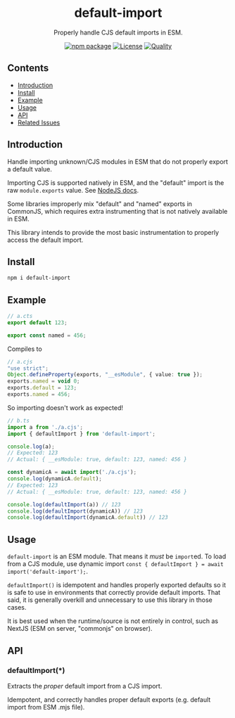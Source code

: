 <div style="text-align:center">

<h1>default-import</h1>
<p>Properly handle CJS default imports in ESM.</p>

[![npm package](https://badge.fury.io/js/default-import.svg)](https://www.npmjs.com/package/default-import)
[![License](https://img.shields.io/npm/l/default-import.svg)](https://github.com/JacobLey/leyman/blob/main/tools/default-import/LICENSE)
[![Quality](https://img.shields.io/npms-io/quality-score/default-import.svg)](https://github.com/JacobLey/leyman/blob/main/tools/default-import)

</div>

## Contents
- [Introduction](#introduction)
- [Install](#install)
- [Example](#example)
- [Usage](#usage)
- [API](#api)
- [Related Issues](#related-issues)

<a name="Introduction"></a>
## Introduction

Handle importing unknown/CJS modules in ESM that do not properly export a default value.

Importing CJS is supported natively in ESM, and the "default" import is the raw `module.exports` value. See [NodeJS docs](https://nodejs.org/docs/latest/api/esm.html#interoperability-with-commonjs).

Some libraries improperly mix "default" and "named" exports in CommonJS, which requires extra instrumenting that is not natively available in ESM.

This library intends to provide the most basic instrumentation to properly access the default import.

<a name="Install"></a>
## Install

```sh
npm i default-import
```

<a name="Example"></a>
## Example

```ts
// a.cts
export default 123;

export const named = 456;
```
Compiles to
```ts
// a.cjs
"use strict";
Object.defineProperty(exports, "__esModule", { value: true });
exports.named = void 0;
exports.default = 123;
exports.named = 456;
```

So importing doesn't work as expected!
```ts
// b.ts
import a from './a.cjs';
import { defaultImport } from 'default-import';

console.log(a);
// Expected: 123
// Actual: { __esModule: true, default: 123, named: 456 }

const dynamicA = await import('./a.cjs');
console.log(dynamicA.default);
// Expected: 123
// Actual: { __esModule: true, default: 123, named: 456 }

console.log(defaultImport(a)) // 123
console.log(defaultImport(dynamicA)) // 123
console.log(defaultImport(dynamicA.default)) // 123
```

<a name="Usage"></a>
## Usage

`default-import` is an ESM module. That means it _must_ be `import`ed. To load from a CJS module, use dynamic import `const { defaultImport } = await import('default-import');`.

`defaultImport()` is idempotent and handles properly exported defaults so it is safe to use in environments that correctly provide default imports. That said, it is generally overkill and unnecessary to use this library in those cases.

It is best used when the runtime/source is not entirely in control, such as NextJS (ESM on server, "commonjs" on browser).

<a name="Api"></a>
## API

### defaultImport(*)

Extracts the _proper_ default import from a CJS import.

Idempotent, and correctly handles proper default exports (e.g. default import from ESM .mjs file).
